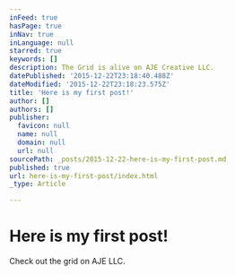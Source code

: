 ```yaml
---
inFeed: true
hasPage: true
inNav: true
inLanguage: null
starred: true
keywords: []
description: The Grid is alive on AJE Creative LLC.
datePublished: '2015-12-22T23:18:40.488Z'
dateModified: '2015-12-22T23:18:23.575Z'
title: 'Here is my first post!'
author: []
authors: []
publisher:
  favicon: null
  name: null
  domain: null
  url: null
sourcePath: _posts/2015-12-22-here-is-my-first-post.md
published: true
url: here-is-my-first-post/index.html
_type: Article

---
```

# Here is my first post!

Check out the grid on AJE LLC.